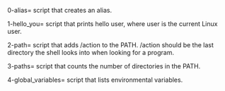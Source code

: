 0-alias= script that creates an alias.

1-hello_you= script that prints hello user, where user is the current Linux user.

2-path= script that adds /action to the PATH. /action should be the last directory the shell looks into when looking for a program.

3-paths= script that counts the number of directories in the PATH.

4-global_variables= script that lists environmental variables.
